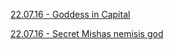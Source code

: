[22.07.16 - Goddess in Capital](../1%20-%20Insights/22.07.16%20-%20Goddess%20in%20Capital.md)

[22.07.16 - Secret Mishas nemisis god](../1%20-%20Insights/22.07.16%20-%20Secret%20Mishas%20nemisis%20god.md)